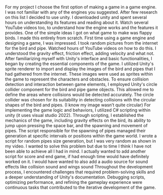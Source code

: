 For my project I choose the first option of making a game in a game engine. I was not familiar with any of the engines you suggested. After few research on this list I decided to use unity. I downloaded unity and spent several hours on understanding its features and reading about it. Watch several YouTube videos too, to understand how the engine works and the features it provides.
One of the simple ideas I got on what game to make was flappy birds. I made this entirely from scratch. First time using a game engine and designing a game, I was impressed. I took random pictures from the internet for the bird and pipe. 
Watched hours of YouTube videos on how to do this. I understood the gravity effect, friction effect, adding velocity and what not. After familiarizing myself with Unity's interface and basic functionalities, I began by creating the essential components of the game. I utilized Unity's sprite renderer to import and display the images of the bird and pipes that I had gathered from the internet. These images were used as sprites within the game to represent the characters and obstacles.
To ensure collision detection and interaction between game elements, I employed Unity's circle collider component for the bird and pipe game objects. This allowed me to define the areas where collisions would be detected accurately. The circle collider was chosen for its suitability in detecting collisions with the circular shapes of the bird and pipes. (I know my image wasn’t quite circular)
For implementing the game logic and behaviors, I utilized C# scripting within unity (it uses visual studio 2022). Through scripting, I established the mechanics of the game, including gravity effects on the bird, its ability to jump upon pressing the space bar, and the spawning and movement of pipes.
The script responsible for the spawning of pipes managed their generation at specific intervals or positions within the game world. I wrote a script for random pipes size generation, but I was very random as shown in my video. I wanted to solve this problem but due to time I think I have not been able to achieve all I had in mind. I actually wanted to add another script for score and end game, if had enough time would have definitely worked on it. I would have wanted to also add a audio source for sound effects like collision sound and wings sound
Throughout the development process, I encountered challenges that required problem-solving skills and a deeper understanding of Unity's documentation. Debugging scripts, optimizing performance, and refining the gameplay experience were continuous tasks that contributed to the iterative development of the game.
